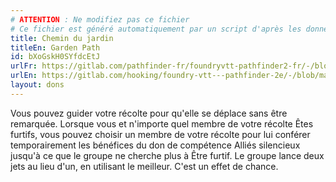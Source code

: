 ```yaml
---
# ATTENTION : Ne modifiez pas ce fichier
# Ce fichier est généré automatiquement par un script d'après les données du module Foundry VTT officiel et de sa traduction
title: Chemin du jardin
titleEn: Garden Path
id: bXoGskH0SYfdcEtJ
urlFr: https://gitlab.com/pathfinder-fr/foundryvtt-pathfinder2-fr/-/blob/master/data/feats/bXoGskH0SYfdcEtJ.htm
urlEn: https://gitlab.com/hooking/foundry-vtt---pathfinder-2e/-/blob/master/packs/data/feats.db/garden-path.json
layout: dons
---
```

Vous pouvez guider votre récolte pour qu'elle se déplace sans être remarquée. Lorsque vous et n'importe quel membre de votre récolte Êtes furtifs, vous pouvez choisir un membre de votre récolte pour lui conférer temporairement les bénéfices du don de compétence Alliés silencieux jusqu'à ce que le groupe ne cherche plus à Être furtif. Le groupe lance deux jets au lieu d'un, en utilisant le meilleur. C'est un effet de chance.

